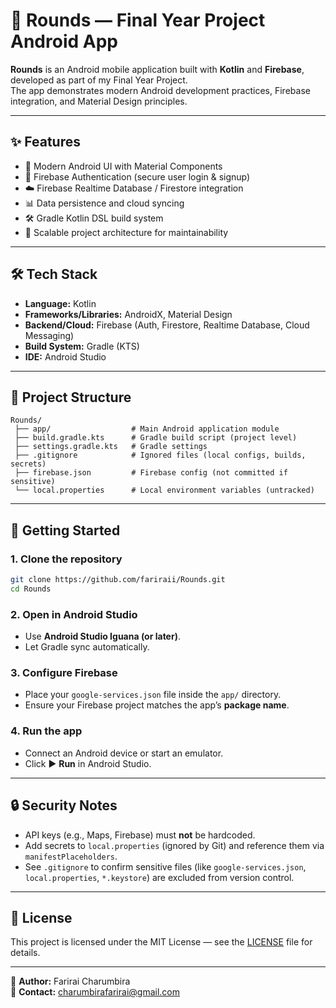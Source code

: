 # 🏥 Rounds — Final Year Project Android App

**Rounds** is an Android mobile application built with **Kotlin** and **Firebase**, developed as part of my Final Year Project.  
The app demonstrates modern Android development practices, Firebase integration, and Material Design principles.

---

## ✨ Features
- 📱 Modern Android UI with Material Components  
- 🔐 Firebase Authentication (secure user login & signup)  
- ☁️ Firebase Realtime Database / Firestore integration  
- 📊 Data persistence and cloud syncing  
- 🛠️ Gradle Kotlin DSL build system  
- 🎯 Scalable project architecture for maintainability  

---

## 🛠️ Tech Stack
- **Language:** Kotlin  
- **Frameworks/Libraries:** AndroidX, Material Design  
- **Backend/Cloud:** Firebase (Auth, Firestore, Realtime Database, Cloud Messaging)  
- **Build System:** Gradle (KTS)  
- **IDE:** Android Studio  

---

## 📂 Project Structure
```
Rounds/
 ├── app/                  # Main Android application module
 ├── build.gradle.kts      # Gradle build script (project level)
 ├── settings.gradle.kts   # Gradle settings
 ├── .gitignore            # Ignored files (local configs, builds, secrets)
 ├── firebase.json         # Firebase config (not committed if sensitive)
 └── local.properties      # Local environment variables (untracked)
```

---

## 🚀 Getting Started

### 1. Clone the repository
```bash
git clone https://github.com/fariraii/Rounds.git
cd Rounds
```

### 2. Open in Android Studio
- Use **Android Studio Iguana (or later)**.  
- Let Gradle sync automatically.  

### 3. Configure Firebase
- Place your `google-services.json` file inside the `app/` directory.  
- Ensure your Firebase project matches the app’s **package name**.  

### 4. Run the app
- Connect an Android device or start an emulator.  
- Click ▶️ **Run** in Android Studio.  

---

## 🔒 Security Notes
- API keys (e.g., Maps, Firebase) must **not** be hardcoded.  
- Add secrets to `local.properties` (ignored by Git) and reference them via `manifestPlaceholders`.  
- See `.gitignore` to confirm sensitive files (like `google-services.json`, `local.properties`, `*.keystore`) are excluded from version control.  

---

## 📜 License
This project is licensed under the MIT License — see the [LICENSE](LICENSE) file for details.  

---

👤 **Author:** Farirai Charumbira  
📧 **Contact:** charumbirafarirai@gmail.com
